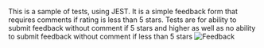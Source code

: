 This is a sample of tests, using JEST. 
It is a simple feedback form that requires comments if rating is less than 5 stars.
Tests are for ability to submit feedback without comment if 5 stars and higher as well as no ability to submit feedback without comment if less than 5 stars
![Feedback](feedback.PNG)

